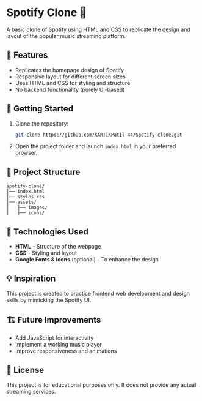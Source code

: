 # Spotify Clone 🎵

A basic clone of Spotify using HTML and CSS to replicate the design and layout of the popular music streaming platform.

## 📌 Features
- Replicates the homepage design of Spotify
- Responsive layout for different screen sizes
- Uses HTML and CSS for styling and structure
- No backend functionality (purely UI-based)

## 🚀 Getting Started
1. Clone the repository:
   ```bash
   git clone https://github.com/KARTIKPatil-44/Spotify-clone.git
   ```
2. Open the project folder and launch `index.html` in your preferred browser.

## 📂 Project Structure
```
spotify-clone/
│── index.html
│── styles.css
│── assets/
│   ├── images/
│   ├── icons/
```

## 🎨 Technologies Used
- **HTML** - Structure of the webpage
- **CSS** - Styling and layout
- **Google Fonts & Icons** (optional) - To enhance the design

## 💡 Inspiration
This project is created to practice frontend web development and design skills by mimicking the Spotify UI.

## 🏗 Future Improvements
- Add JavaScript for interactivity
- Implement a working music player
- Improve responsiveness and animations

## 📜 License
This project is for educational purposes only. It does not provide any actual streaming services.

